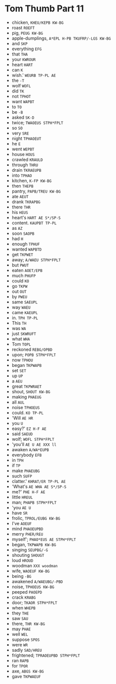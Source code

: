 # Tom Thumb Part 11

* chicken, `KHEU/KEPB KW-BG`
* roast `ROEFT`
* pig, `PEUG KW-BG`
* apple-dumplings, `A*EPL H-PB TKUFRP/-LGS KW-BG`
* and `SKP`
* everything `EFG`
* that `THA`
* your `KWROUR`
* heart `HART`
* can `K`
* wish.' `WEURB TP-PL AE`
* the `-T`
* wolf `WOFL`
* did `TK`
* not `TPHOT`
* want `WAPBT`
* to `TO`
* be `-B`
* asked `SK-D`
* twice; `TWAOEUS STPH*FPLT`
* so `SO`
* very `SRE`
* night `TPHAOEUT`
* he `E`
* went `WEPBT`
* house `HOUS`
* crawled `KRAULD`
* through `THRU`
* drain `TKRAEUPB`
* into `TPHAO`
* kitchen, `K-FP KW-BG`
* then `THEPB`
* pantry, `PAPB/TREU KW-BG`
* ate `AEUT`
* drank `TKRAPBG`
* there `THR`
* his `HEUS`
* heart's `HART AE S*/SP-S`
* content. `KAUPBT TP-PL`
* as `AZ`
* soon `SAOPB`
* had `H`
* enough `TPHUF`
* wanted `WAPBTD`
* get `TKPWET`
* away; `A/WAEU STPH*FPLT`
* but `PWUT`
* eaten `AOET/EPB`
* much `PHUFP`
* could `KO`
* go `TKPW`
* out `OUT`
* by `PWEU`
* same `SAEUPL`
* way `WAEU`
* came `KAEUPL`
* in. `TPH TP-PL`
* This `TH`
* was `WA`
* just `SKWRUFT`
* what `WHA`
* Tom `TOPL`
* reckoned `REBG/OPBD`
* upon; `POPB STPH*FPLT`
* now `TPHOU`
* began `TKPWAPB`
* set `SET`
* up `UP`
* a `AEU`
* great `TKPWRAET`
* shout, `SHOUT KW-BG`
* making `PHAEUG`
* all `AUL`
* noise `TPHOEUS`
* could. `KO TP-PL`
* 'Will `AE HR`
* you `U`
* easy?' `EZ H-F AE`
* said `SAEUD`
* wolf; `WOFL STPH*FPLT`
* 'you'll `AE U AE XXX ll`
* awaken `A/WA*EUPB`
* everybody `EFB`
* in `TPH`
* if `TP`
* make `PHAEUBG`
* such `SUFP`
* clatter.' `KHRAT/ER TP-PL AE`
* 'What's `AE WHA AE S*/SP-S`
* me?' `PHE H-F AE`
* little `HREUL`
* man; `PHAPB STPH*FPLT`
* 'you `AE U`
* have `SR`
* frolic, `TPROL/EUBG KW-BG`
* I've `AOEUF`
* mind `PHAOEUPBD`
* merry `PHER/REU`
* myself'; `PHAO*EUS AE STPH*FPLT`
* began, `TKPWAPB KW-BG`
* singing `SEUPBG/-G`
* shouting `SHOUGT`
* loud `HROUD`
* woodman `XXX woodman`
* wife, `WAOEUF KW-BG`
* being `-BG`
* awakened `A/WAEUBG/-PBD`
* noise, `TPHOEUS KW-BG`
* peeped `PAOEPD`
* crack `KRABG`
* door; `TKAOR STPH*FPLT`
* when `WHEPB`
* they `THE`
* saw `SAU`
* there, `THR KW-BG`
* may `PHAE`
* well `WEL`
* suppose `SPOS`
* were `WR`
* sadly `SAD/HREU`
* frightened; `TPRAOEUPBD STPH*FPLT`
* ran `RAPB`
* for `TPOR`
* axe, `ABGS KW-BG`
* gave `TKPWAEUF`
